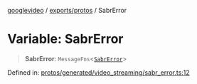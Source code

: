 [googlevideo](../../../README.md) / [exports/protos](../README.md) / SabrError

# Variable: SabrError

> **SabrError**: `MessageFns`\<[`SabrError`](../interfaces/SabrError.md)\>

Defined in: [protos/generated/video\_streaming/sabr\_error.ts:12](https://github.com/LuanRT/googlevideo/blob/d9eb9db82e3516a9a277a77a3d25342e9c5bf127/protos/generated/video_streaming/sabr_error.ts#L12)
